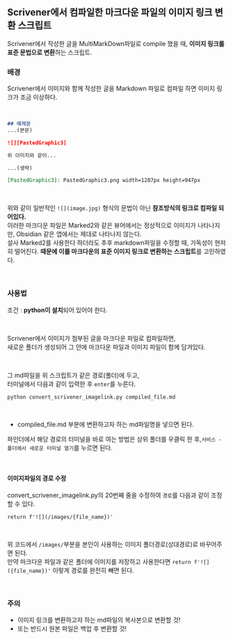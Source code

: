 ## Scrivener에서 컴파일한 마크다운 파일의 이미지 링크 변환 스크립트

Scrivener에서 작성한 글을 MultiMarkDown파일로 compile 했을 때, **이미지 링크를 표준 문법으로 변환**하는 스크립트.


### 배경
Scrivener에서 이미지와 함께 작성한 글을 Markdown 파일로 컴파일 하면 이미지 링크가 조금 이상하다. 

&nbsp;

```markdown
## 예제문
...(본문)

![][PastedGraphic3]

위 이미지와 같이...

...(생략)

[PastedGraphic3]: PastedGraphic3.png width=1287px height=947px

```

&nbsp;

위와 같이 일반적인 `![](image.jpg)` 형식의 문법이 아닌 **참조방식의 링크로 컴파일 되어있다.**  
이러한 마크다운 파일은 Marked2와 같은 뷰어에서는 정상적으로 이미지가 나타나지만, Obsidian 같은 앱에서는 제대로 나타나지 않는다.  
설사 Marked2를 사용한다 하더라도 추후 markdown파일을 수정할 때, 가독성이 현저히 떨어진다.
**때문에 이를 마크다운의 표준 이미지 링크로 변환하는 스크립트**를 고민하였다.  

&nbsp;

### 사용법
조건 : **python이 설치**되어 있어야 한다. 

&nbsp;

Scrivener에서 이미지가 첨부된 글을 마크다운 파일로 컴파일하면,  
새로운 폴더가 생성되어 그 안에 마크다운 파일과 이미지 파일이 함께 담겨있다.  

&nbsp;

그 md파일을 위 스크립트가 같은 경로(폴더)에 두고,  
터미널에서 다음과 같이 입력한 후 `enter`를 누른다.  

`python convert_scrivener_imagelink.py compiled_file.md`  

&nbsp;

- compiled_file.md 부분에 변환하고자 하는 md파일명을 넣으면 된다.

파인더에서 해당 경로의 터미널을 바로 여는 방법은 상위 폴더를 우클릭 한 후,`서비스 - 폴더에서 새로운 터미널 열기`를 누르면 된다.    

&nbsp;

#### 이미지파일의 경로 수정
convert_scrivener_imagelink.py의 20번째 줄을 수정하여 `경로`를 다음과 같이 조정할 수 있다.  

`return f'![](/images/{file_name})'`  

&nbsp;

위 코드에서 `/images/`부분을 본인이 사용하는 이미지 폴더경로(상대경로)로 바꾸어주면 된다.  
만약 마크다운 파일과 같은 폴더에 이미지를 저장하고 사용한다면 `return f'![]({file_name})'` 이렇게 경로를 완전히 빼면 된다.

&nbsp;

### 주의
- 이미지 링크를 변환하고자 하는 md파일의 복사본으로 변환할 것!
- 또는 반드시 원본 파일은 백업 후 변환할 것!